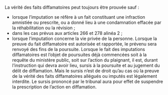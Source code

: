 La vérité des faits diffamatoires peut toujours être prouvée sauf :
- lorsque l’imputation se réfère à un fait constituant une infraction amnistiée ou prescrite, ou a donné lieu à une condamnation effacée par la réhabilitation ou la révision ;
- dans les cas prévus aux articles 266 et 278 alinéa 2 ;
- lorsque l’imputation concerne la vie privée de la personne.
Lorsque la preuve du fait diffamatoire est autorisée et rapportée, le prévenu sera renvoyé des fins de la poursuite.
Lorsque le fait des imputations diffamatoires est l’objet de poursuites déjà commencées soit à la requête du ministère public, soit sur l’action du plaignant, il est, durant l’instruction qui devra avoir lieu, sursis à la poursuite et au jugement du délit de diffamation. Mais le sursis n’est de droit qu’au cas où la preuve de la vérité des faits diffamatoires allégués ou imputés est légalement interdite.
Le sursis prononcé par le tribunal aura pour effet de suspendre la prescription de l’action en diffamation.